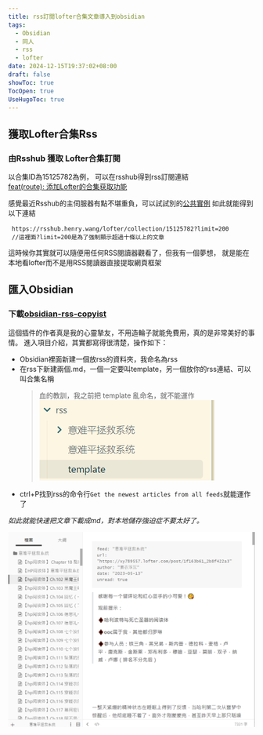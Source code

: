 ```yaml
---
title: rss訂閱lofter合集文章導入到obsidian
tags:
  - Obsidian
  - 同人
  - rss
  - lofter
date: 2024-12-15T19:37:02+08:00
draft: false
showToc: true
TocOpen: true
UseHugoToc: true
---
```

## 獲取Lofter合集Rss

### 由Rsshub 獲取 Lofter合集訂閱
以合集ID為15125782為例，
可以在rsshub得到rss訂閱連結  
 [feat(route): 添加Lofter的合集获取功能](https://github.com/DIYgod/RSSHub/pull/16732#top)  

感覺最近Rsshub的主伺服器有點不堪重負，可以試試別的[公共實例](https://docs.rsshub.app/guide/instances)
如此就能得到以下連結
```
 https://rsshub.henry.wang/lofter/collection/15125782?limit=200
 //這裡面?limit=200是為了強制顯示超過十條以上的文章
```

這時候你其實就可以隨便用任何RSS閱讀器觀看了，但我有一個夢想，
就是能在本地看lofter而不是用RSS閱讀器直接提取網頁框架

## 匯入Obsidian

### 下載[obsidian-rss-copyist](https://github.com/aoout/obsidian-rss-copyist)

這個插件的作者真是我的心靈摯友，不用造輪子就能免費用，真的是非常美好的事情。
進入項目介紹，其實都寫得很清楚，操作如下：

- Obsidian裡面新建一個放rss的資料夾，我命名為rss
- 在rss下新建兩個.md，一個一定要叫template，另一個放你的rss連結、可以叫合集名稱
  > 血的教訓，我之前把 template 亂命名，就不能運作
  > ![Pasted%20image%2020241215210408.png](image/Pasted%20image%2020241215210408.png)
- ctrl+P找到rss的命令行`Get the newest articles from all feeds`就能運作了

*如此就能快速把文章下載成md，對本地儲存強迫症不要太好了。*

![Pasted%20image%2020241215210840.png](image/Pasted%20image%2020241215210840.png)